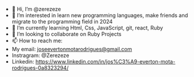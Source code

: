 - 👋 Hi, I’m @zerezeze
- 👀 I’m interested in learn new programming languages, make friends and migrate to the programming field in 2024 
- 🌱 I’m currently learning Html, Css, JavaScript, git, react, Ruby
- 💞️ I’m looking to collaborate on Ruby Projects
- 📫 How to reach me:
- My email: joseevertonmotarodrigues@gmail.com
- Instragram: @Zerezeze
- Linkedin: https://www.linkedin.com/in/jos%C3%A9-everton-mota-rodrigues-0a8323294/

<!---
zerezeze/zerezeze is a ✨ special ✨ repository because its `README.md` (this file) appears on your GitHub profile.
You can click the Preview link to take a look at your changes.
--->
